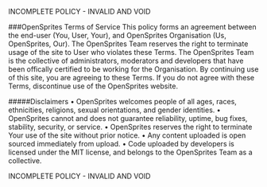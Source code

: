 INCOMPLETE POLICY - INVALID AND VOID

###OpenSprites Terms of Service
This policy forms an agreement between the end-user (You, User, Your), and OpenSprites Organisation (Us, OpenSprites, Our). The OpenSprites Team reserves the right to terminate usage of the site to User who violates these Terms. The OpenSprites Team is the collective of administrators, moderators and developers that have been offically certified to be working for the Organisation. By continuing use of this site, you are agreeing to these Terms. If you do not agree with these Terms, discontinue use of the OpenSprites website.

#####Disclaimers
• OpenSprites welcomes people of all ages, races, ethnicities, religions, sexual orientations, and gender identities.
• OpenSprites cannot and does not guarantee reliability, uptime, bug fixes, stability, security, or service.
• OpenSprites reserves the right to terminate Your use of the site without prior notice.
• Any content uploaded is open sourced immediately from upload.
• Code uploaded by developers is licensed under the MIT license, and belongs to the OpenSprites Team as a collective.

INCOMPLETE POLICY - INVALID AND VOID
